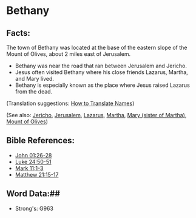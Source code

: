 # Bethany #

## Facts: ##

The town of Bethany was located at the base of the eastern slope of the Mount of Olives, about 2 miles east of Jerusalem. 

* Bethany was near the road that ran between Jerusalem and Jericho.
* Jesus often visited Bethany where his close friends Lazarus, Martha, and Mary lived.
* Bethany is especially known as the place where Jesus raised Lazarus from the dead.

(Translation suggestions: [How to Translate Names](rc://en/ta/man/translate/translate-names))

(See also: [Jericho](../other/jericho.md), [Jerusalem](../other/jerusalem.md), [Lazarus](../other/lazarus.md), [Martha](../other/martha.md), [Mary (sister of Martha)](../other/marysisterofmartha.md), [Mount of Olives](../other/mountofolives.md))

## Bible References: ##

* [John 01:26-28](rc://en/tn/help/jhn/01/26)
* [Luke 24:50-51](rc://en/tn/help/luk/24/50)
* [Mark 11:1-3](rc://en/tn/help/mrk/11/01)
* [Matthew 21:15-17](rc://en/tn/help/mat/21/15)

## Word Data:##

* Strong's: G963

